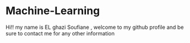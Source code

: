 # Machine-Learning
Hi!!
my name is EL ghazi Soufiane , welcome to my github profile and be sure to contact me for any other information
